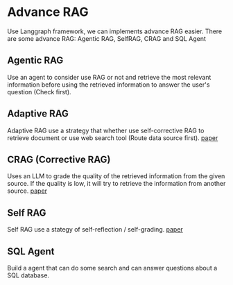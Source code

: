 # Advance RAG 
Use Langgraph framework, we can implements advance RAG easier. There are some advance RAG: Agentic RAG, SelfRAG, CRAG and SQL Agent



## Agentic RAG
Use an agent to consider use RAG or not and retrieve the most relevant information before using the retrieved information to answer the user's question (Check first).

## Adaptive RAG
Adaptive RAG use a strategy that whether use self-corrective RAG to retrieve document or use web search tool (Route data source first). [paper](https://arxiv.org/abs/2403.14403)

## CRAG (Corrective RAG)
Uses an LLM to grade the quality of the retrieved information from the given source. If the quality is low, it will try to retrieve the information from another source. [paper](https://arxiv.org/pdf/2401.15884.pdf)
## Self RAG
Self RAG use a stategy of self-reflection / self-grading. [paper](https://arxiv.org/abs/2310.11511)

## SQL Agent
Build a agent that can do some search and can answer questions about a SQL database.